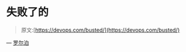 # 失败了的

> 原文:[https://devops.com/busted/](https://devops.com/busted/)

— [罗尔泊](https://devops.com/author/breselman/)